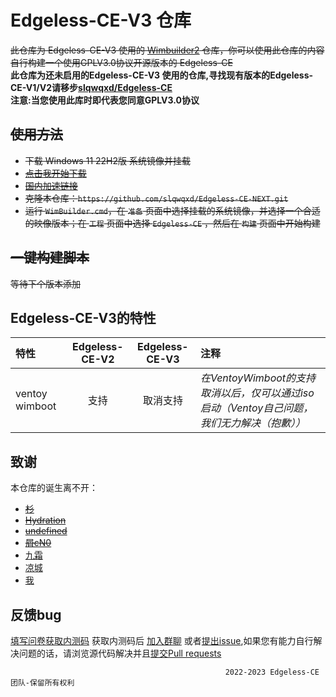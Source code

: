 # Edgeless-CE-V3 仓库
<del>此仓库为 Edgeless-CE-V3 使用的 [Wimbuilder2](https://github.com/slorelee/wimbuilder2) 仓库，你可以使用此仓库的内容自行构建一个使用GPLV3.0协议开源版本的 Edgeless-CE</del><br>
__此仓库为还未启用的Edgeless-CE-V3 使用的仓库,寻找现有版本的Edgeless-CE-V1/V2请移步[slqwqxd/Edgeless-CE](https://github.com/slqwqxd/Edgeless-CE)__<br>
**注意:当您使用此库时即代表您同意GPLV3.0协议**
  
## <del>使用方法</del>
* <del>下载 Windows 11 22H2版 系统镜像并挂载</del>
* <del>[点击我开始下载](https://onemanager-one-virid.vercel.app/main/os/zh-cn_windows_11_business_editions_updated_june_2022_x64_dvd_0b165f6d.iso)</del>
* <del>[国内加速链接](https://slqwqsoft-my.sharepoint.com/:u:/g/personal/we_slqwqsoft_onmicrosoft_com/EbyQz5YiW6NAp1-XpCYHO7oB4mIxmiZBZ8hJQ98yf-LAsg?e=s5ysPk)</del>
* <del>克隆本仓库：`https://github.com/slqwqxd/Edgeless-CE-NEXT.git`</del>
* <del>运行 `WimBuilder.cmd`，在 `准备` 页面中选择挂载的系统镜像，并选择一个合适的映像版本；在 `工程` 页面中选择 `Edgeless-CE` ，然后在 `构建` 页面中开始构建</del>

## <del>一键构建脚本</del>
  <del>等待下个版本添加</del>

## Edgeless-CE-V3的特性
|特性|Edgeless-CE-V2|Edgeless-CE-V3|注释|
|:---|:---:|:---:|:---|
|ventoy wimboot|支持|取消支持|_在VentoyWimboot的支持取消以后，仅可以通过iso启动（Ventoy自己问题，我们无力解决（抱歉））_|

## 致谢
本仓库的诞生离不开：
* <del>[杉](https://github.com/834772509)</del>
* <del>[Hydration](https://github.com/hydrati)</del>
* <del>[undefined](https://github.com/undefined-ux)</del>
* <del>[屑cN0](https://github.com/Cnotech)</del>
* [九霜](https://github.com/littlepai114514)
* [凉城](https://github.com/lcdl6)
* [我](https://github.com/slqwqxd)

## 反馈bug
[填写问卷获取内测码](https://www.wjx.cn/vm/QAJUmGm.aspx)
获取内测码后
[加入群聊](https://jq.qq.com/?_wv=1027&k=mQLo2rRU)
或者[提出issue](https://github.com/slqwqxd/Edgeless-CE-NEXT/issues/new/choose),如果您有能力自行解决问题的话，请浏览源代码解决并且[提交Pull requests](https://github.com/slqwqxd/Edgeless-CE-NEXT/pulls)

                                                    2022-2023 Edgeless-CE团队-保留所有权利
